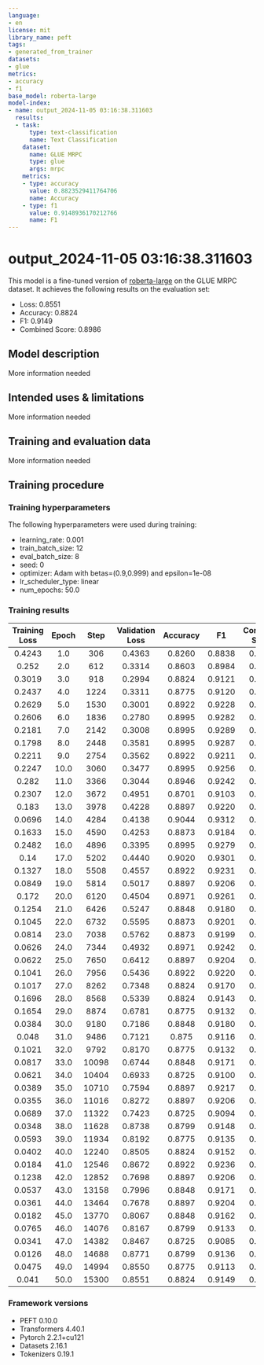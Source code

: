 ```yaml
---
language:
- en
license: mit
library_name: peft
tags:
- generated_from_trainer
datasets:
- glue
metrics:
- accuracy
- f1
base_model: roberta-large
model-index:
- name: output_2024-11-05 03:16:38.311603
  results:
  - task:
      type: text-classification
      name: Text Classification
    dataset:
      name: GLUE MRPC
      type: glue
      args: mrpc
    metrics:
    - type: accuracy
      value: 0.8823529411764706
      name: Accuracy
    - type: f1
      value: 0.9148936170212766
      name: F1
---
```


<!-- This model card has been generated automatically according to the information the Trainer had access to. You
should probably proofread and complete it, then remove this comment. -->

# output_2024-11-05 03:16:38.311603

This model is a fine-tuned version of [roberta-large](https://huggingface.co/roberta-large) on the GLUE MRPC dataset.
It achieves the following results on the evaluation set:
- Loss: 0.8551
- Accuracy: 0.8824
- F1: 0.9149
- Combined Score: 0.8986

## Model description

More information needed

## Intended uses & limitations

More information needed

## Training and evaluation data

More information needed

## Training procedure

### Training hyperparameters

The following hyperparameters were used during training:
- learning_rate: 0.001
- train_batch_size: 12
- eval_batch_size: 8
- seed: 0
- optimizer: Adam with betas=(0.9,0.999) and epsilon=1e-08
- lr_scheduler_type: linear
- num_epochs: 50.0

### Training results

| Training Loss | Epoch | Step  | Validation Loss | Accuracy | F1     | Combined Score |
|:-------------:|:-----:|:-----:|:---------------:|:--------:|:------:|:--------------:|
| 0.4243        | 1.0   | 306   | 0.4363          | 0.8260   | 0.8838 | 0.8549         |
| 0.252         | 2.0   | 612   | 0.3314          | 0.8603   | 0.8984 | 0.8793         |
| 0.3019        | 3.0   | 918   | 0.2994          | 0.8824   | 0.9121 | 0.8972         |
| 0.2437        | 4.0   | 1224  | 0.3311          | 0.8775   | 0.9120 | 0.8947         |
| 0.2629        | 5.0   | 1530  | 0.3001          | 0.8922   | 0.9228 | 0.9075         |
| 0.2606        | 6.0   | 1836  | 0.2780          | 0.8995   | 0.9282 | 0.9139         |
| 0.2181        | 7.0   | 2142  | 0.3008          | 0.8995   | 0.9289 | 0.9142         |
| 0.1798        | 8.0   | 2448  | 0.3581          | 0.8995   | 0.9287 | 0.9141         |
| 0.2211        | 9.0   | 2754  | 0.3562          | 0.8922   | 0.9211 | 0.9067         |
| 0.2247        | 10.0  | 3060  | 0.3477          | 0.8995   | 0.9256 | 0.9125         |
| 0.282         | 11.0  | 3366  | 0.3044          | 0.8946   | 0.9242 | 0.9094         |
| 0.2307        | 12.0  | 3672  | 0.4951          | 0.8701   | 0.9103 | 0.8902         |
| 0.183         | 13.0  | 3978  | 0.4228          | 0.8897   | 0.9220 | 0.9059         |
| 0.0696        | 14.0  | 4284  | 0.4138          | 0.9044   | 0.9312 | 0.9178         |
| 0.1633        | 15.0  | 4590  | 0.4253          | 0.8873   | 0.9184 | 0.9028         |
| 0.2482        | 16.0  | 4896  | 0.3395          | 0.8995   | 0.9279 | 0.9137         |
| 0.14          | 17.0  | 5202  | 0.4440          | 0.9020   | 0.9301 | 0.9160         |
| 0.1327        | 18.0  | 5508  | 0.4557          | 0.8922   | 0.9231 | 0.9076         |
| 0.0849        | 19.0  | 5814  | 0.5017          | 0.8897   | 0.9206 | 0.9052         |
| 0.172         | 20.0  | 6120  | 0.4504          | 0.8971   | 0.9261 | 0.9116         |
| 0.1254        | 21.0  | 6426  | 0.5247          | 0.8848   | 0.9180 | 0.9014         |
| 0.1045        | 22.0  | 6732  | 0.5595          | 0.8873   | 0.9201 | 0.9037         |
| 0.0814        | 23.0  | 7038  | 0.5762          | 0.8873   | 0.9199 | 0.9036         |
| 0.0626        | 24.0  | 7344  | 0.4932          | 0.8971   | 0.9242 | 0.9106         |
| 0.0622        | 25.0  | 7650  | 0.6412          | 0.8897   | 0.9204 | 0.9050         |
| 0.1041        | 26.0  | 7956  | 0.5436          | 0.8922   | 0.9220 | 0.9071         |
| 0.1017        | 27.0  | 8262  | 0.7348          | 0.8824   | 0.9170 | 0.8997         |
| 0.1696        | 28.0  | 8568  | 0.5339          | 0.8824   | 0.9143 | 0.8983         |
| 0.1654        | 29.0  | 8874  | 0.6781          | 0.8775   | 0.9132 | 0.8953         |
| 0.0384        | 30.0  | 9180  | 0.7186          | 0.8848   | 0.9180 | 0.9014         |
| 0.048         | 31.0  | 9486  | 0.7121          | 0.875    | 0.9116 | 0.8933         |
| 0.1021        | 32.0  | 9792  | 0.8170          | 0.8775   | 0.9132 | 0.8953         |
| 0.0817        | 33.0  | 10098 | 0.6744          | 0.8848   | 0.9171 | 0.9010         |
| 0.0621        | 34.0  | 10404 | 0.6933          | 0.8725   | 0.9100 | 0.8913         |
| 0.0389        | 35.0  | 10710 | 0.7594          | 0.8897   | 0.9217 | 0.9057         |
| 0.0355        | 36.0  | 11016 | 0.8272          | 0.8897   | 0.9206 | 0.9052         |
| 0.0689        | 37.0  | 11322 | 0.7423          | 0.8725   | 0.9094 | 0.8910         |
| 0.0348        | 38.0  | 11628 | 0.8738          | 0.8799   | 0.9148 | 0.8973         |
| 0.0593        | 39.0  | 11934 | 0.8192          | 0.8775   | 0.9135 | 0.8955         |
| 0.0402        | 40.0  | 12240 | 0.8505          | 0.8824   | 0.9152 | 0.8988         |
| 0.0184        | 41.0  | 12546 | 0.8672          | 0.8922   | 0.9236 | 0.9079         |
| 0.1238        | 42.0  | 12852 | 0.7698          | 0.8897   | 0.9206 | 0.9052         |
| 0.0537        | 43.0  | 13158 | 0.7996          | 0.8848   | 0.9171 | 0.9010         |
| 0.0361        | 44.0  | 13464 | 0.7678          | 0.8897   | 0.9204 | 0.9050         |
| 0.0182        | 45.0  | 13770 | 0.8067          | 0.8848   | 0.9162 | 0.9005         |
| 0.0765        | 46.0  | 14076 | 0.8167          | 0.8799   | 0.9133 | 0.8966         |
| 0.0341        | 47.0  | 14382 | 0.8467          | 0.8725   | 0.9085 | 0.8905         |
| 0.0126        | 48.0  | 14688 | 0.8771          | 0.8799   | 0.9136 | 0.8967         |
| 0.0475        | 49.0  | 14994 | 0.8550          | 0.8775   | 0.9113 | 0.8944         |
| 0.041         | 50.0  | 15300 | 0.8551          | 0.8824   | 0.9149 | 0.8986         |


### Framework versions

- PEFT 0.10.0
- Transformers 4.40.1
- Pytorch 2.2.1+cu121
- Datasets 2.16.1
- Tokenizers 0.19.1